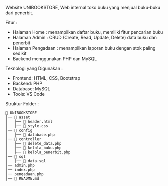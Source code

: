 Website UNIBOOKSTORE, Web internal toko buku yang menjual buku-buku dari penerbit.

Fitur :
- Halaman Home : menampilkan daftar buku, memiliki fitur pencarian buku
- Halaman Admin : CRUD (Create, Read, Update, Delete) data buku dan penerbit
- Halaman Pengadaan : menampilkan laporan buku dengan stok paling sedikit
- Backend menggunakan PHP dan MySQL

Teknologi yang Digunakan :
- Frontend: HTML, CSS, Bootstrap
- Backend: PHP
- Database: MySQL
- Tools: VS Code

Struktur Folder :
```
📁 UNIBOOKSTORE
│── 📁 asset
│   ├── 📄 header.html
│   ├── 📄 style.css
│── 📁 config
│   ├── 📄 database.php
│── 📁 controller
│   ├── 📄 delete_data.php
│   ├── 📄 kelola_buku.php
│   ├── 📄 kelola_penerbit.php
│── 📁 sql
│   ├── 📄 data.sql
│── admin.php
│── index.php
│── pengadaan.php
│── 📄 README.md
```

